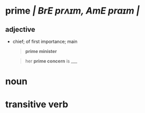 # prime _| BrE prʌɪm, AmE praɪm |_

## adjective
- chief; of first importance; main
  > __prime minister__

  > her __prime concern__ is ___

# noun

# transitive verb
